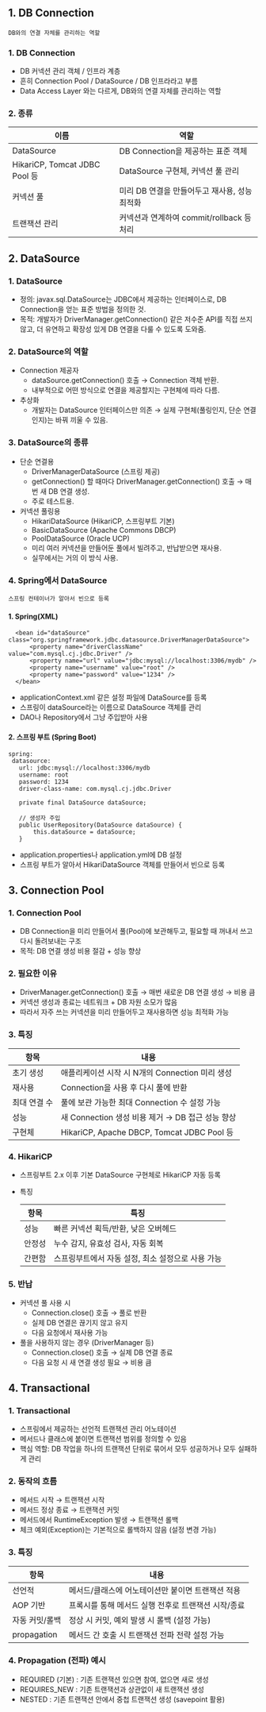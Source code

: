 ## 1. DB Connection
``DB와의 연결 자체를 관리하는 역할``

### 1. DB Connection
 - DB 커넥션 관리 객체 / 인프라 계층
 - 흔히 Connection Pool / DataSource / DB 인프라라고 부름
 - Data Access Layer 와는 다르게, DB와의 연결 자체를 관리하는 역할

### 2. 종류
| 이름                           | 역할                             |
| ---------------------------- | ------------------------------ |
| DataSource                   | DB Connection을 제공하는 표준 객체      |
| HikariCP, Tomcat JDBC Pool 등 | DataSource 구현체, 커넥션 풀 관리       |
| 커넥션 풀                        | 미리 DB 연결을 만들어두고 재사용, 성능 최적화    |
| 트랜잭션 관리                      | 커넥션과 연계하여 commit/rollback 등 처리 |

## 2. DataSource
### 1. DataSource
 - 정의: javax.sql.DataSource는 JDBC에서 제공하는 인터페이스로, DB Connection을 얻는 표준 방법을 정의한 것.
 - 목적: 개발자가 DriverManager.getConnection() 같은 저수준 API를 직접 쓰지 않고, 더 유연하고 확장성 있게 DB 연결을 다룰 수 있도록 도와줌.

### 2. DataSource의 역할
 - Connection 제공자
   - dataSource.getConnection() 호출 → Connection 객체 반환.
   - 내부적으로 어떤 방식으로 연결을 제공할지는 구현체에 따라 다름.
 - 추상화
   - 개발자는 DataSource 인터페이스만 의존 → 실제 구현체(풀링인지, 단순 연결인지)는 바꿔 끼울 수 있음.

### 3. DataSource의 종류
 - 단순 연결용
   - DriverManagerDataSource (스프링 제공)
   - getConnection() 할 때마다 DriverManager.getConnection() 호출 → 매번 새 DB 연결 생성.
   - 주로 테스트용.
 - 커넥션 풀링용
   - HikariDataSource (HikariCP, 스프링부트 기본)
   - BasicDataSource (Apache Commons DBCP)
   - PoolDataSource (Oracle UCP)
   - 미리 여러 커넥션을 만들어둔 풀에서 빌려주고, 반납받으면 재사용.
   - 실무에서는 거의 이 방식 사용.

### 4. Spring에서 DataSource
 ``스프링 컨테이너가 알아서 빈으로 등록``

#### 1. Spring(XML)
  ```
    <bean id="dataSource" class="org.springframework.jdbc.datasource.DriverManagerDataSource">
        <property name="driverClassName" value="com.mysql.cj.jdbc.Driver" />
        <property name="url" value="jdbc:mysql://localhost:3306/mydb" />
        <property name="username" value="root" />
        <property name="password" value="1234" />
    </bean>
  ```
   - applicationContext.xml 같은 설정 파일에 DataSource를 등록
   - 스프링이 dataSource라는 이름으로 DataSource 객체를 관리
   - DAO나 Repository에서 그냥 주입받아 사용

#### 2. 스프링 부트 (Spring Boot)
 ```
 spring:
  datasource:
    url: jdbc:mysql://localhost:3306/mydb
    username: root
    password: 1234
    driver-class-name: com.mysql.cj.jdbc.Driver
 ```
 ```
    private final DataSource dataSource;

    // 생성자 주입
    public UserRepository(DataSource dataSource) {
        this.dataSource = dataSource;
    }
 ```
 - application.properties나 application.yml에 DB 설정
 - 스프링 부트가 알아서 HikariDataSource 객체를 만들어서 빈으로 등록

## 3. Connection Pool
### 1. Connection Pool
 - DB Connection을 미리 만들어서 풀(Pool)에 보관해두고, 필요할 때 꺼내서 쓰고 다시 돌려보내는 구조
 - 목적: DB 연결 생성 비용 절감 + 성능 향상

### 2. 필요한 이유
 - DriverManager.getConnection() 호출 → 매번 새로운 DB 연결 생성 → 비용 큼
 - 커넥션 생성과 종료는 네트워크 + DB 자원 소모가 많음
 - 따라서 자주 쓰는 커넥션을 미리 만들어두고 재사용하면 성능 최적화 가능

### 3. 특징
| 항목      | 내용                                        |
| ------- | ----------------------------------------- |
| 초기 생성   | 애플리케이션 시작 시 N개의 Connection 미리 생성          |
| 재사용     | Connection을 사용 후 다시 풀에 반환                 |
| 최대 연결 수 | 풀에 보관 가능한 최대 Connection 수 설정 가능           |
| 성능      | 새 Connection 생성 비용 제거 → DB 접근 성능 향상       |
| 구현체     | HikariCP, Apache DBCP, Tomcat JDBC Pool 등 |

### 4. HikariCP
 - 스프링부트 2.x 이후 기본 DataSource 구현체로 HikariCP 자동 등록
 - 특징

   | 항목  | 특징                           |
   | --- | ---------------------------- |
   | 성능  | 빠른 커넥션 획득/반환, 낮은 오버헤드        |
   | 안정성 | 누수 감지, 유효성 검사, 자동 회복         |
   | 간편함 | 스프링부트에서 자동 설정, 최소 설정으로 사용 가능 |

### 5. 반납
 - 커넥션 풀 사용 시
   - Connection.close() 호출 → 풀로 반환
   - 실제 DB 연결은 끊기지 않고 유지
   - 다음 요청에서 재사용 가능
 - 풀을 사용하지 않는 경우 (DriverManager 등)
   - Connection.close() 호출 → 실제 DB 연결 종료
   - 다음 요청 시 새 연결 생성 필요 → 비용 큼

## 4. Transactional
### 1. Transactional
 - 스프링에서 제공하는 선언적 트랜잭션 관리 어노테이션
 - 메서드나 클래스에 붙이면 트랜잭션 범위를 정의할 수 있음
 - 핵심 역할: DB 작업을 하나의 트랜잭션 단위로 묶어서 모두 성공하거나 모두 실패하게 관리

### 2. 동작의 흐름
 - 메서드 시작 → 트랜잭션 시작
 - 메서드 정상 종료 → 트랜잭션 커밋
 - 메서드에서 RuntimeException 발생 → 트랜잭션 롤백
 - 체크 예외(Exception)는 기본적으로 롤백하지 않음 (설정 변경 가능)

### 3. 특징
| 항목          | 내용                            |
| ----------- | ----------------------------- |
| 선언적         | 메서드/클래스에 어노테이션만 붙이면 트랜잭션 적용   |
| AOP 기반      | 프록시를 통해 메서드 실행 전후로 트랜잭션 시작/종료 |
| 자동 커밋/롤백    | 정상 시 커밋, 예외 발생 시 롤백 (설정 가능)   |
| propagation | 메서드 간 호출 시 트랜잭션 전파 전략 설정 가능   |

### 4. Propagation (전파) 예시
 - REQUIRED (기본) : 기존 트랜잭션 있으면 참여, 없으면 새로 생성
 - REQUIRES_NEW : 기존 트랜잭션과 상관없이 새 트랜잭션 생성
 - NESTED : 기존 트랜잭션 안에서 중첩 트랜잭션 생성 (savepoint 활용)